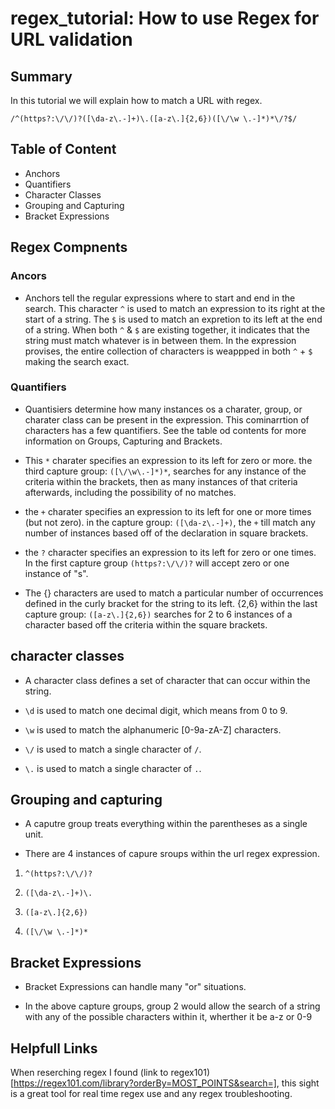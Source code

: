 # regex_tutorial: How to use Regex for URL validation

## Summary 

In this tutorial we will explain how to match a URL with regex. 

`/^(https?:\/\/)?([\da-z\.-]+)\.([a-z\.]{2,6})([\/\w \.-]*)*\/?$/`

## Table of Content

* Anchors
* Quantifiers
* Character Classes
* Grouping and Capturing
* Bracket Expressions

## Regex Compnents

### Ancors

* Anchors tell the regular expressions where to start and end in the search. This character `^` is used to match an expression to its right at the start of a string. The `$` is used to match an expretion to its left at the end of a string. When both `^` & `$` are existing together, it indicates that the string must match whatever is in between them. In the expression provises, the entire collection of characters is weappped in both `^` + `$` making the search exact.

### Quantifiers

* Quantisiers determine how many instances os a charater, group, or charater class can be present in the expression. This cominarrtion of characters has a few quantifiers. See the table od contents for more information on Groups, Capturing and Brackets.

* This `*` charater specifies an expression to its left for zero or more. the third capture group: `([\/\w\.-]*)*`, searches for any instance of the criteria within the brackets, then as many instances of that criteria afterwards, including the possibility of no matches.

* the `+` charater specifies an expression to its left for one or more times (but not zero). in the capture group: `([\da-z\.-]+)`, the `+` till match any number of instances based off of the declaration in square brackets.

* the `?` character specifies an expression to its left for zero or one times. In the first capture group `(https?:\/\/)?` will accept zero or one instance of "s".

* The {} characters are used to match a particular number of occurrences defined in the curly bracket for the string to its left. {2,6} within the last capture group: `([a-z\.]{2,6})` searches for 2 to 6 instances of a character based off the criteria within the square brackets.

## character classes

* A character class defines a set of character that can occur within the string.

* `\d` is used to match one decimal digit, which means from 0 to 9.

* `\w` is used to match the alphanumeric [0-9a-zA-Z] characters.

* `\/` is used to match a single character of `/`.

* `\.` is used to match a single character of `.`.

## Grouping and capturing 

* A caputre group treats everything within the parentheses as a single unit.

* There are 4 instances of capure sroups within the url regex expression.

1. `^(https?:\/\/)?`

2. `([\da-z\.-]+)\.`

3. `([a-z\.]{2,6})`

4. `([\/\w \.-]*)*`

## Bracket Expressions

* Bracket Expressions can handle many "or" situations.

* In the above capture groups, group 2 would allow the search of a string with any of the possible characters within it, wherther it be a-z or 0-9

## Helpfull Links

When reserching regex I found (link to regex101)[https://regex101.com/library?orderBy=MOST_POINTS&search=], this sight is a great tool for real time regex use and any regex troubleshooting.